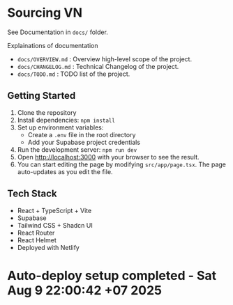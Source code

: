 # Sourcing VN

See Documentation in `docs/` folder.

Explainations of documentation

- `docs/OVERVIEW.md` : Overview high-level scope of the project.
- `docs/CHANGELOG.md` : Technical Changelog of the project.
- `docs/TODO.md` : TODO list of the project.

## Getting Started

1. Clone the repository
2. Install dependencies: `npm install`
3. Set up environment variables:
   - Create a `.env` file in the root directory
   - Add your Supabase project credentials
4. Run the development server: `npm run dev`
5. Open [http://localhost:3000](http://localhost:3000) with your browser to see the result.
6. You can start editing the page by modifying `src/app/page.tsx`. The page auto-updates as you edit the file.

## Tech Stack

- React + TypeScript + Vite
- Supabase
- Tailwind CSS + Shadcn UI
- React Router
- React Helmet
- Deployed with Netlify
# Auto-deploy setup completed - Sat Aug  9 22:00:42 +07 2025
